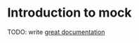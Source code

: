 # Introduction to mock

TODO: write [great documentation](http://jacobian.org/writing/what-to-write/)
